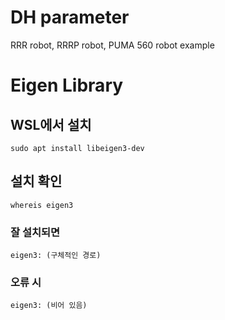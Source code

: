 # DH parameter 
RRR robot, RRRP robot, PUMA 560 robot example
# Eigen Library
## WSL에서 설치
```
sudo apt install libeigen3-dev
```
## 설치 확인
```
whereis eigen3
```
### 잘 설치되면 
```
eigen3: (구체적인 경로)
```
### 오류 시
```
eigen3: (비어 있음)
```

